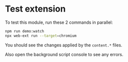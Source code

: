 # Test extension

To test this module, run these 2 commands in parallel:

```sh
npm run demo:watch
npx web-ext run --target=chromium
```

You should see the changes applied by the `content.*` files.

Also open the background script console to see any errors.
